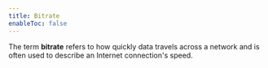 ```yaml
---
title: Bitrate
enableToc: false
---
```

The term **bitrate** refers to how quickly data travels across a network and is often used to describe an Internet connection's speed.


